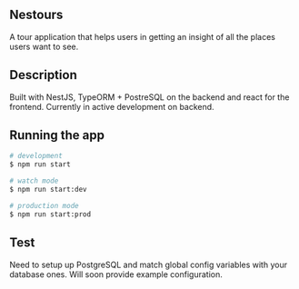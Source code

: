 ## Nestours

A tour application that helps users in getting an insight of all the places users want to see.

## Description

Built with NestJS, TypeORM + PostreSQL on the backend and react for the frontend. Currently in active development on backend.

## Running the app

```bash
# development
$ npm run start

# watch mode
$ npm run start:dev

# production mode
$ npm run start:prod
```

## Test

Need to setup up PostgreSQL and match global config variables with your database ones. Will soon provide example configuration.
